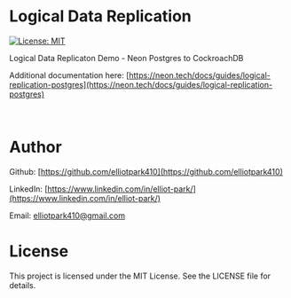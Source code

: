 # Logical Data Replication
[![License: MIT](https://img.shields.io/badge/License-MIT-yellow.svg)](https://opensource.org/licenses/MIT)

Logical Data Replicaton Demo - Neon Postgres to CockroachDB


Additional documentation here: [https://neon.tech/docs/guides/logical-replication-postgres](https://neon.tech/docs/guides/logical-replication-postgres)

<br>

# Author
Github: [https://github.com/elliotpark410](https://github.com/elliotpark410)
<br>

LinkedIn: [https://www.linkedin.com/in/elliot-park/](https://www.linkedin.com/in/elliot-park/)
<br>

Email: [elliotpark410@gmail.com](mailto:elliotpark410@gmail.com)
<br>

# License
This project is licensed under the MIT License. See the LICENSE file for details.
